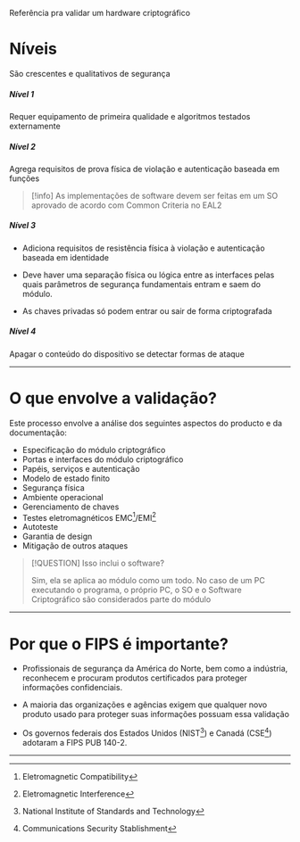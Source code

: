 Referência pra validar um hardware criptográfico

# Níveis

São crescentes e qualitativos de segurança

##### Nível 1

Requer equipamento de primeira qualidade e algoritmos testados externamente

##### Nível 2

Agrega requisitos de prova física de violação e autenticação baseada em funções

>[!info]
>As implementações de software devem ser feitas em um SO aprovado de acordo com Common Criteria no EAL2

##### Nível 3

- Adiciona requisitos de resistência física à violação e autenticação baseada em identidade

- Deve haver uma separação física ou lógica entre as interfaces pelas quais parâmetros de segurança fundamentais entram e saem do módulo.

- As chaves privadas só podem entrar ou sair de forma criptografada

##### Nível 4

Apagar o conteúdo do dispositivo se detectar formas de ataque

---
# O que envolve a validação?

Este processo envolve a análise dos seguintes aspectos do producto e da documentação:

- Especificação do módulo criptográfico
- Portas e interfaces do módulo criptográfico
- Papéis, serviços e autenticação
- Modelo de estado finito
- Segurança física
- Ambiente operacional
- Gerenciamento de chaves
- Testes eletromagnéticos EMC[^3]/EMI[^4]
- Autoteste
- Garantia de design
- Mitigação de outros ataques

>[!QUESTION] Isso inclui o software?
>
>Sim, ela se aplica ao módulo como um todo. No caso de um PC executando o programa, o próprio PC, o SO e o Software Criptográfico são considerados parte do módulo

---

# Por que o FIPS é importante?

- Profissionais de segurança da América do Norte, bem como a indústria, reconhecem e procuram produtos certificados para proteger informações confidenciais.

- A maioria das organizações e agências exigem que qualquer novo produto usado para proteger suas informações possuam essa validação

- Os governos federais dos Estados Unidos (NIST[^1]) e Canadá (CSE[^2]) adotaram a FIPS PUB 140-2.

---

[^1]: National Institute of Standards and Technology
[^2]: Communications Security Stablishment
[^3]: Eletromagnetic Compatibility
[^4]: Eletromagnetic Interference